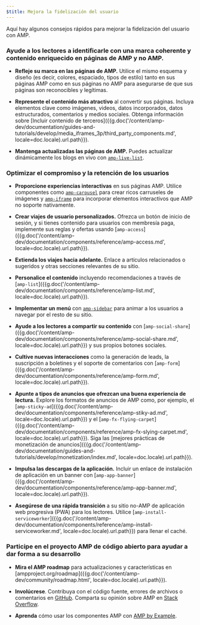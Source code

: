 ```yaml
---
$title: Mejora la fidelización del usuario
---
```

Aquí hay algunos consejos rápidos para mejorar la fidelización del usuario con AMP.

### Ayude a los lectores a identificarle con una marca coherente y contenido enriquecido en páginas de AMP y no AMP.

- **Refleje su marca en las páginas de AMP.** Utilice el mismo esquema y diseño (es decir, colores, espaciado, tipos de estilo) tanto en sus páginas AMP como en sus páginas no AMP para asegurarse de que sus páginas son reconocibles y legítimas.

- **Represente el contenido más atractivo** al convertir sus páginas. Incluya elementos clave como imágenes, videos, datos incorporados, datos estructurados, comentarios y medios sociales. Obtenga información sobre [Incluir contenido de terceros]({{g.doc('/content/amp-dev/documentation/guides-and-tutorials/develop/media_iframes_3p/third_party_components.md', locale=doc.locale).url.path}}).

- **Mantenga actualizadas las páginas de AMP.** Puedes actualizar dinámicamente los blogs en vivo con [`amp-live-list`](/es/docs/reference/components/amp-live-list.html).

### Optimizar el compromiso y la retención de los usuarios

- **Proporcione experiencias interactivas** en sus páginas AMP. Utilice componentes como [`amp-carousel`](/es/docs/reference/components/amp-carousel.html) para crear ricos carruseles de imágenes y [`amp-iframe`](/es/docs/reference/components/amp-iframe.html) para incorporar elementos interactivos que AMP no soporte nativamente.

- **Crear viajes de usuario personalizados.** Ofrezca un botón de inicio de sesión, y si tienes contenido para usuarios con membresía paga, implemente sus reglas y ofertas usando [`amp-access`]({{g.doc('/content/amp-dev/documentation/components/reference/amp-access.md', locale=doc.locale).url.path}}).

- **Extienda los viajes hacia adelante.** Enlace a artículos relacionados o sugeridos y otras secciones relevantes de su sitio.

- **Personalice el contenido** incluyendo recomendaciones a través de [`amp-list`]({{g.doc('/content/amp-dev/documentation/components/reference/amp-list.md', locale=doc.locale).url.path}}).

- **Implementar un menú** con [`amp-sidebar`](/es/docs/reference/components/amp-sidebar.html) para animar a los usuarios a navegar por el resto de su sitio.

- **Ayude a los lectores a compartir su contenido** con [`amp-social-share`]({{g.doc('/content/amp-dev/documentation/components/reference/amp-social-share.md', locale=doc.locale).url.path}}) y sus propios botones sociales.

- **Cultive nuevas interacciones** como la generación de leads, la suscripción a boletines y el soporte de comentarios con [`amp-form`]({{g.doc('/content/amp-dev/documentation/components/reference/amp-form.md', locale=doc.locale).url.path}}).

- **Apunte a tipos de anuncios que ofrezcan una buena experiencia de lectura.** Explore los formatos de anuncios de AMP como, por ejemplo, el [`amp-sticky-ad`]({{g.doc('/content/amp-dev/documentation/components/reference/amp-stiky-ad.md', locale=doc.locale).url.path}}) y el [`amp-fx-flying-carpet`]({{g.doc('/content/amp-dev/documentation/components/reference/amp-fx-slying-carpet.md', locale=doc.locale).url.path}}). Siga las [mejores prácticas de monetización de anuncios]({{g.doc('/content/amp-dev/documentation/guides-and-tutorials/develop/monetization/index.md', locale=doc.locale).url.path}}).

- **Impulsa las descargas de la aplicación.** Incluir un enlace de instalación de aplicación en un banner con [`amp-app-banner`]({{g.doc('/content/amp-dev/documentation/components/reference/amp-app-banner.md', locale=doc.locale).url.path}}).

- **Asegúrese de una rápida transición** a su sitio no-AMP de aplicación web progresiva (PWA) para los lectores. Utilice [`amp-install-serviceworker`]({{g.doc('/content/amp-dev/documentation/components/reference/amp-install-serviceworker.md', locale=doc.locale).url.path}}) para llenar el caché.

### Participe en el proyecto AMP de código abierto para ayudar a dar forma a su desarrollo

- **Mira el AMP roadmap** para actualizaciones y características en [ampproject.org/roadmap]({{g.doc('/content/amp-dev/community/roadmap.html', locale=doc.locale).url.path}}).

- **Involúcrese**. Contribuya con el código fuente, errores de archivos o comentarios en [GitHub](https://github.com/ampproject/amphtml/blob/master/CONTRIBUTING.md). Comparta su opinión sobre AMP en [Stack Overflow](https://stackoverflow.com/questions/tagged/amp-html).

- **Aprenda** cómo usar los componentes AMP con [AMP by Example](https://ampbyexample.com/).
